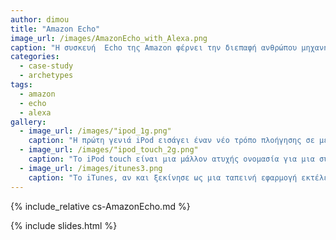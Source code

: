 ```yaml
---
author: dimou
title: "Amazon Echo"
image_url: /images/AmazonEcho_with_Alexa.png
caption: "Η συσκευή  Echo της Amazon φέρνει την διεπαφή ανθρώπου μηχανής σε ένα πιο ανθρωποκεντρικό επίπεδο.Η φωνή αποτελεί τον ακρογωνιαίο λίθο της επικοινωνιακής εξέλιξης του ανθρώπου και το amazon Echo εκμεταλέυται τις δυνατότητες του σύγχρονου διάχυτου υπολογισμού ώστε να την  εκεταλλευτεί πλήρως σαν αλληλεπιδραστικό μέσο. Η amazon πρωτοπορόντας φέρνει την μηχανή πιο κοντά στον άνθρωπο αντί τον άνθρωπο στο επίπεδο της μηχανής."
categories:
  - case-study
  - archetypes
tags:
  - amazon
  - echo
  - alexa
gallery:
  - image_url: /images/"ipod_1g.png"
    caption: "Η πρώτη γενιά iPod εισάγει έναν νέο τρόπο πλοήγησης σε μεγάλες λίστες (μενού) αρχείων μουσικής, τον περιστρεφόμενο τροχό."
  - image_url: /images/"ipod_touch_2g.png"
    caption: "Το iPod touch είναι μια μάλλον ατυχής ονομασία για μια συσκευή που πλησιάζει ένα πλήρες iPhone αφού διαθέτει πολυαπτική διεπαφή, ασύρματη σύνδεση στο δίκτυο και δυνατότητα λήψης (download) νέων εφαρμογών. Του λείπει μόνο η δυνατότητα τηλεφωνικών κλήσεων."
  - image_url: /images/itunes3.png
    caption: "Το iTunes, αν και ξεκίνησε ως μια ταπεινή εφαρμογή εκτέλεσης μουσικών αρχείων και συγχρονισμού τους με το iPod, μετατράπηκε σε Δούρειο Ίππο για τη μεταφόρτωση εφαρμογών και τον συγχρονισμό με το οικοσύστημα των κινητών συσκευών χρήστη."
---
```


{% include_relative cs-AmazonEcho.md %}

{% include slides.html %}
